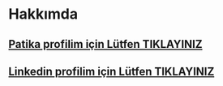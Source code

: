 # Hakkımda
## [Patika profilim için Lütfen TIKLAYINIZ](https://academy.patika.dev/@tariksiler)
## [Linkedin profilim için Lütfen TIKLAYINIZ](https://www.linkedin.com/in/silertarik/)